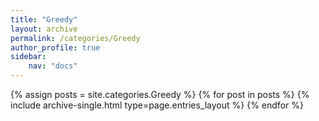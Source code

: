 ```yaml
---
title: "Greedy"
layout: archive
permalink: /categories/Greedy
author_profile: true
sidebar:
    nav: "docs"
---
```


{% assign posts = site.categories.Greedy %}
{% for post in posts %} {% include archive-single.html type=page.entries_layout %} {% endfor %}